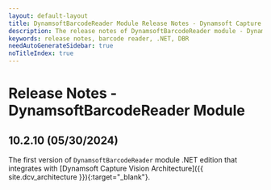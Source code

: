 ```yaml
---
layout: default-layout
title: DynamsoftBarcodeReader Module Release Notes - Dynamsoft Capture Vision .NET Edition
description: The release notes of DynamsoftBarcodeReader module - Dynamsoft Capture Vision .NET Edition.
keywords: release notes, barcode reader, .NET, DBR
needAutoGenerateSidebar: true
noTitleIndex: true
---
```


# Release Notes - DynamsoftBarcodeReader Module

## 10.2.10 (05/30/2024)

The first version of `DynamsoftBarcodeReader` module .NET edition that integrates with [Dynamsoft Capture Vision Architecture]({{ site.dcv_architecture }}){:target="_blank"}.
